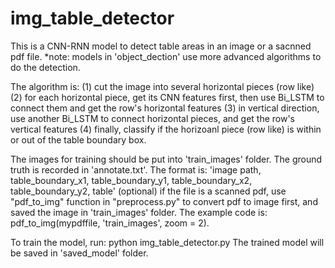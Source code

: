 # img_table_detector

This is a CNN-RNN model to detect table areas in an image or a sacnned pdf file. 
*note: models in 'object_dection' use more advanced algorithms to do the detection. 

The algorithm is: 
(1) cut the image into several horizontal pieces (row like)
(2) for each horizontal piece, get its CNN features first, then use Bi_LSTM to connect them and get the row's horizontal features
(3) in vertical direction, use another Bi_LSTM to connect horizontal pieces, and get the row's vertical features
(4) finally, classify if the horizoanl piece (row like) is within or out of the table boundary box. 


The images for training should be put into 'train_images' folder. 
The ground truth is recorded in 'annotate.txt'. The format is: 'image path, table_boundary_x1, table_boundary_y1, table_boundary_x2, table_boundary_y2, table'
(optional) if the file is a scanned pdf, use "pdf_to_img" function in "preprocess.py" to convert pdf to image first, and saved the image in 'train_images' folder. The example code is: pdf_to_img(mypdffile, 'train_images', zoom = 2). 


To train the model, run: python img_table_detector.py
The trained model will be saved in 'saved_model' folder. 

